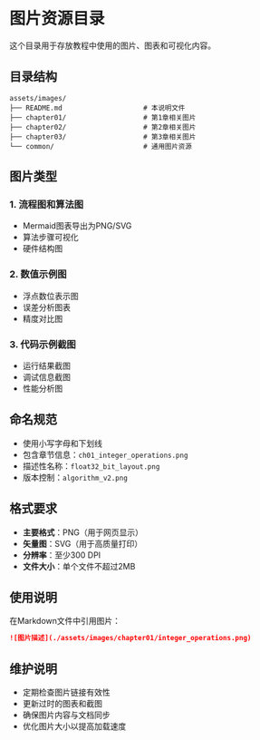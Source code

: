 # 图片资源目录

这个目录用于存放教程中使用的图片、图表和可视化内容。

## 目录结构

```
assets/images/
├── README.md                    # 本说明文件
├── chapter01/                   # 第1章相关图片
├── chapter02/                   # 第2章相关图片
├── chapter03/                   # 第3章相关图片
└── common/                      # 通用图片资源
```

## 图片类型

### 1. 流程图和算法图
- Mermaid图表导出为PNG/SVG
- 算法步骤可视化
- 硬件结构图

### 2. 数值示例图
- 浮点数位表示图
- 误差分析图表
- 精度对比图

### 3. 代码示例截图
- 运行结果截图
- 调试信息截图
- 性能分析图

## 命名规范

- 使用小写字母和下划线
- 包含章节信息：`ch01_integer_operations.png`
- 描述性名称：`float32_bit_layout.png`
- 版本控制：`algorithm_v2.png`

## 格式要求

- **主要格式**：PNG（用于网页显示）
- **矢量图**：SVG（用于高质量打印）
- **分辨率**：至少300 DPI
- **文件大小**：单个文件不超过2MB

## 使用说明

在Markdown文件中引用图片：

```markdown
![图片描述](./assets/images/chapter01/integer_operations.png)
```

## 维护说明

- 定期检查图片链接有效性
- 更新过时的图表和截图
- 确保图片内容与文档同步
- 优化图片大小以提高加载速度

